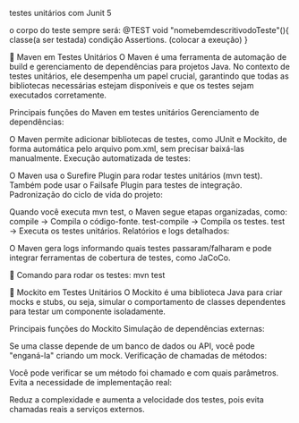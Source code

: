 testes unitários com Junit 5 

o corpo do teste sempre será: @TEST
void "nomebemdescritivodoTeste"(){
    classe(a ser testada) condição
    Assertions. (colocar a exeução)
} 

📌 Maven em Testes Unitários
O Maven é uma ferramenta de automação de build e gerenciamento de dependências para projetos Java. No contexto de testes unitários, ele desempenha um papel crucial, garantindo que todas as bibliotecas necessárias estejam disponíveis e que os testes sejam executados corretamente.

Principais funções do Maven em testes unitários
Gerenciamento de dependências:

O Maven permite adicionar bibliotecas de testes, como JUnit e Mockito, de forma automática pelo arquivo pom.xml, sem precisar baixá-las manualmente.
Execução automatizada de testes:

O Maven usa o Surefire Plugin para rodar testes unitários (mvn test).
Também pode usar o Failsafe Plugin para testes de integração.
Padronização do ciclo de vida do projeto:

Quando você executa mvn test, o Maven segue etapas organizadas, como:
compile → Compila o código-fonte.
test-compile → Compila os testes.
test → Executa os testes unitários.
Relatórios e logs detalhados:

O Maven gera logs informando quais testes passaram/falharam e pode integrar ferramentas de cobertura de testes, como JaCoCo.

🔹 Comando para rodar os testes:
mvn test


📌 Mockito em Testes Unitários
O Mockito é uma biblioteca Java para criar mocks e stubs, ou seja, simular o comportamento de classes dependentes para testar um componente isoladamente.

Principais funções do Mockito
Simulação de dependências externas:

Se uma classe depende de um banco de dados ou API, você pode "enganá-la" criando um mock.
Verificação de chamadas de métodos:

Você pode verificar se um método foi chamado e com quais parâmetros.
Evita a necessidade de implementação real:

Reduz a complexidade e aumenta a velocidade dos testes, pois evita chamadas reais a serviços externos.


